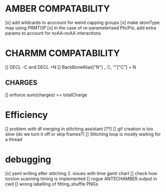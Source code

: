 # AMBER COMPATABILITY 
[x] add wildcards to acccount for weird capping groups
    [x] make atomType map using PRMTOP
[x] in the case of re-parameterised Phi/Psi, add extra params to account for ncAA-ncAA interactions

# CHARMM COMPATABILITY
[] DECL -C and DECL +N
[] BackBoneAlias["N"] _ C, ""["C"] + N


## CHARGES
[] enforce sum(charges) == totalCharge

# Efficiency
[] problem with df merging in stitching assistant [??]
[] gif creation is too slow (do we turn it off or skip frames?)
[] Stitching loop is mostly waiting for a thread

# debugging
[x] yaml writing after stitching
2. issues with time gantt chart
    [] check how torsion scanning timing is implemented
[] rogue ANTECHAMBER output in cwd
[] wrong labelling of fitting_shuffle PNGs